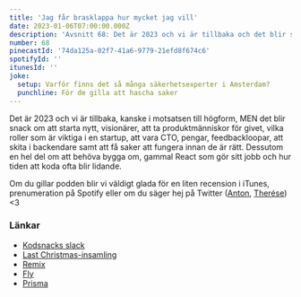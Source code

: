 ```yaml
---
title: 'Jag får brasklappa hur mycket jag vill'
date: 2023-01-06T07:00:00.000Z
description: 'Avsnitt 68: Det är 2023 och vi är tillbaka och det blir snack om att starta nytt, visionärer, att ta produktmänniskor för givet, vilka roller som är viktiga i en startup, att vara CTO, pengar, feedbackloopar, att skita i backendare samt att få saker att fungera innan de är rätt. '
number: 68
pinecastId: '74da125a-02f7-41a6-9779-21efd8f674c6'
spotifyId: ''
itunesId: ''
joke:
  setup: Varför finns det så många säkerhetsexperter i Amsterdam?
  punchline: För de gilla att hascha saker
---
```


Det är 2023 och vi är tillbaka, kanske i motsatsen till högform, MEN det blir snack om att starta nytt, visionärer, att ta produktmänniskor för givet, vilka roller som är viktiga i en startup, att vara CTO, pengar, feedbackloopar, att skita i backendare samt att få saker att fungera innan de är rätt. Dessutom en hel del om att behöva bygga om, gammal React som gör sitt jobb och hur tiden att koda ofta blir lidande.

Om du gillar podden blir vi väldigt glada för en liten recension i iTunes, prenumeration på Spotify eller om du säger hej på Twitter ([Anton](https://twitter.com/Awnton), [Therése](https://twitter.com/tkomstadius)) &lt;3

### Länkar

- [Kodsnacks slack](https://join.slack.com/t/podsnack/shared_invite/zt-wh2ussm9-xFOqpvjgF16G2eDhaBy1hw)
- [Last Christmas-insamling](https://www.nomorelastchristmas.com/)
- [Remix](https://remix.run/)
- [Fly](https://fly.io/)
- [Prisma](https://www.prisma.io/)
